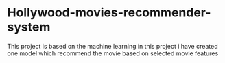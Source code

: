 # Hollywood-movies-recommender-system
This project is based on the machine learning in this project i have created one model which recommend the movie based on selected movie features
